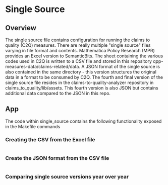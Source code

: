 # Single Source

## Overview

The single source file contains configuration for running the claims to quality (C2Q)
measures. There are really multiple "single source" files varying in file
format and contents.  Mathematica Policy Research (MPR) provides an Excel
version to SemanticBits.  The sheet containing the various codes used in
C2Q is written to a CSV file and stored in this repository 
qpp-measures-data/claims-related/data.  A JSON format of the single source
is also contained in the same directory - this version structures
the original data in a format to be consumed by C2Q.  The fourth and final 
version of the single source file resides in the claims-to-quality-analyzer 
repository in claims_to_quality/lib/assets.  This fourth version is also JSON
but contains additional data compared to the JSON in this repo.


## App

The code within single_source contains the following functionality exposed
in the Makefile commands

### Creating the CSV from the Excel file

```makefile

```

### Create the JSON format from the CSV file
```makefile

```
### Comparing single source versions year over year
```makefile

```
